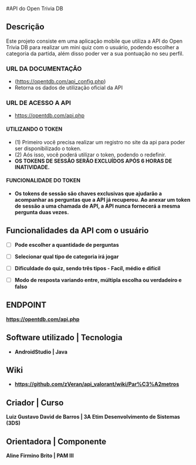 #API do Open Trivia DB

## Descrição
Este projeto consiste em uma aplicação mobile que utiliza a API do Open Trivia DB para realizar um mini quiz com o usuário, podendo escolher a categoria da partida, além disso poder ver a sua pontuação no seu perfil.

### URL DA DOCUMENTAÇÃO
- (https://opentdb.com/api_config.php)
- Retorna os dados de utilização oficial da API

### URL DE ACESSO A API 
- https://opentdb.com/api.php

#### UTILIZANDO O TOKEN 
- (1) Primeiro você precisa realizar um registro no site da api para poder ser disponibilizado o token. 
- (2) Aós isso, você poderá utilizar o token, podendo o redefinir.
- <b>OS TOKENS DE SESSÃO SERÃO EXCLUÍDOS APÓS 6 HORAS DE INATIVIDADE.<b>

#### FUNCIONALIDADE DO TOKEN 
- Os tokens de sessão são chaves exclusivas que ajudarão a acompanhar as perguntas que a API já recuperou. Ao anexar um token de sessão a uma chamada de API, a API nunca fornecerá a mesma pergunta duas vezes.

## Funcionalidades da API com o usuário 
- [ ] Pode escolher a quantidade de perguntas
- [ ] Selecionar qual tipo de categoria irá jogar
- [ ] Dificuldade do quiz, sendo três tipos - Facíl, médio e difícil
- [ ] Modo de resposta variando entre, múltipla escolha ou verdadeiro e falso


## ENDPOINT
https://opentdb.com/api.php

## Software utilizado | Tecnologia 
- AndroidStudio | Java 

## Wiki
- https://github.com/zVeran/api_valorant/wiki/Par%C3%A2metros

## Criador | Curso
Luiz Gustavo David de Barros | 3A Etim Desenvolvimento de Sistemas (3DS)

## Orientadora | Componente
Aline Firmino Brito | PAM III
